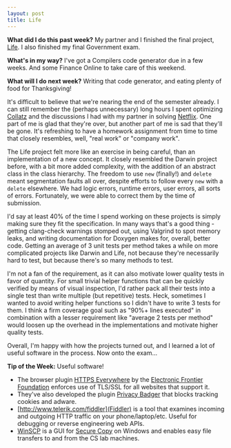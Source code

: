 ```yaml
---
layout: post
title: Life
---
```


**What did I do this past week?** My partner and I finished the final project, [Life](https://www.cs.utexas.edu/users/downing/cs371p/projects/Life.html). I also finished my final Government exam.

**What's in my way?** I've got a Compilers code generator due in a few weeks. And some Finance Online to take care of this weekend.

**What will I do next week?** Writing that code generator, and eating plenty of food for Thanksgiving!

It's difficult to believe that we're nearing the end of the semester already. I can still remember the (perhaps unnecessary) long hours I spent optimizing [Collatz](https://www.cs.utexas.edu/users/downing/cs371p/projects/Collatz.html) and the discussions I had with my partner in solving [Netflix](https://www.cs.utexas.edu/users/downing/cs371p/projects/Netflix.html). One part of me is glad that they're over, but another part of me is sad that they'll be gone. It's refreshing to have a homework assignment from time to time that closely resembles, well, "real work" or "company work".

The Life project felt more like an exercise in being careful, than an implementation of a new concept. It closely resembled the Darwin project before, with a bit more added complexity, with the addition of an abstract class in the class hierarchy. The freedom to use `new` (finally!) and `delete` meant segmentation faults all over, despite efforts to follow every `new` with a `delete` elsewhere. We had logic errors, runtime errors, user errors, all sorts of errors. Fortunately, we were able to correct them by the time of submission.

I'd say at least 40% of the time I spend working on these projects is simply making sure they fit the specification. In many ways that's a good thing - getting clang-check warnings stomped out, using Valgrind to spot memory leaks, and writing documentation for Doxygen makes for, overall, better code. Getting an average of 3 unit tests per method takes a while on more complicated projects like Darwin and Life, not because they're necessarily hard to test, but because there's so many methods to test. 

I'm not a fan of the requirement, as it can also motivate lower quality tests in favor of quantity. For small trivial helper functions that can be quickly verified by means of visual inspection, I'd rather pack all their tests into a single test than write multiple (but repetitive) tests. Heck, sometimes I wanted to avoid writing helper functions so I didn't have to write 3 tests for them. I think a firm coverage goal such as "90%+ lines executed" in combination with a lesser requirement like "average 2 tests per method" would loosen up the overhead in the implementations and motivate higher quality tests.

Overall, I'm happy with how the projects turned out, and I learned a lot of useful software in the process. Now onto the exam...

**Tip of the Week:** Useful software!

- The browser plugin [HTTPS Everywhere](https://www.eff.org/Https-everywhere) by the [Electronic Frontier Foundation](https://www.eff.org/) enforces use of TLS/SSL for all websites that support it. 
 - They've also developed the plugin [Privacy Badger](https://www.eff.org/privacybadger) that blocks tracking cookies and adware.
 - [http://www.telerik.com/fiddler](Fiddler) is a tool that examines incoming and outgoing HTTP traffic on your phone/laptop/etc. Useful for debugging or reverse engineering web APIs.
 - [WinSCP](https://winscp.net/eng/download.php) is a GUI for [Secure Copy](https://en.wikipedia.org/wiki/Secure_copy) on Windows and enables easy file transfers to and from the CS lab machines. 

